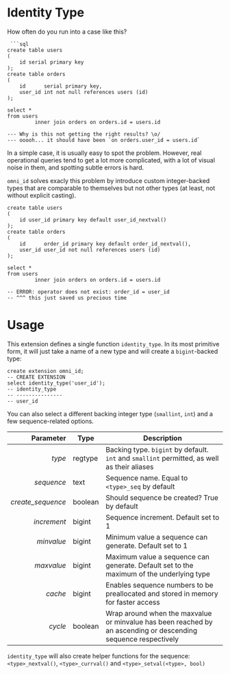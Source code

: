 # Identity Type

How often do you run into a case like this?

```postgresql
 ```sql
create table users
(
    id serial primary key
);
create table orders
(
    id      serial primary key,
    user_id int not null references users (id)
);

select *
from users
         inner join orders on orders.id = users.id

--- Why is this not getting the right results? \o/
--- ooooh... it should have been `on orders.user_id = users.id`
```

In a simple case, it is usually easy to spot the problem. However, real operational queries tend to get a lot more
complicated, with a lot of visual noise in them, and spotting subtle errors is hard.

`omni_id` solves exacly this problem by introduce custom integer-backed types that are comparable to themselves but not
other types (at least, not without explicit casting).

```postgresql
create table users
(
    id user_id primary key default user_id_nextval()
);
create table orders
(
    id      order_id primary key default order_id_nextval(),
    user_id user_id not null references users (id)
);

select *
from users
         inner join orders on orders.id = users.id

-- ERROR: operator does not exist: order_id = user_id
-- ^^^ this just saved us precious time
```

# Usage

This extension defines a single function `identity_type`. In its most primitive form, it will just take a name of a new
type
and will create a `bigint`-backed type:

```postgresql
create extension omni_id;
-- CREATE EXTENSION
select identity_type('user_id');
-- identity_type 
-- ---------------
-- user_id
```

You can also select a different backing integer type (`smallint`, `int`) and a few sequence-related options.

|         Parameter | Type    | Description                                                                                                    |
|------------------:|---------|----------------------------------------------------------------------------------------------------------------|
|            *type* | regtype | Backing type. `bigint` by default. `int` and `smallint` permitted, as well as their aliases                    |
|        *sequence* | text    | Sequence name. Equal to `<type>_seq` by default                                                                |
| *create_sequence* | boolean | Should sequence be created? True by default                                                                    |
|       *increment* | bigint  | Sequence increment. Default set to 1                                                                           |
|        *minvalue* | bigint  | Minimum value a sequence can generate. Default set to 1                                                        |
|        *maxvalue* | bigint  | Maximum value a sequence can generate. Default set to the maximum of the underlying type                       |
|           *cache* | bigint  | Enables sequence numbers to be preallocated and stored in memory for faster access                             |
|           *cycle* | boolean | Wrap around when the maxvalue or minvalue has been reached by an ascending or descending sequence respectively |

`identity_type` will also create helper functions for the sequence: `<type>_nextval()`, `<type>_currval()`
and `<type>_setval(<type>, bool)`
